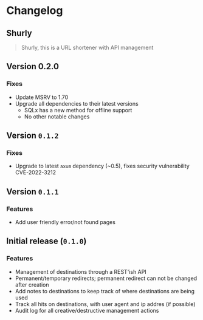 # Changelog

## Shurly

> Shurly, this is a URL shortener with API management

## Version 0.2.0

### Fixes

-   Update MSRV to 1.70
-   Upgrade all dependencies to their latest versions
    -   SQLx has a new method for offline support
    -   No other notable changes

## Version `0.1.2`

### Fixes

-   Upgrade to latest `axum` dependency (~0.5), fixes security vulnerability CVE-2022-3212

## Version `0.1.1`

### Features

-   Add user friendly error/not found pages

## Initial release (`0.1.0`)

### Features

-   Management of destinations through a REST'ish API
-   Permanent/temporary redirects; permanent redirect can not be changed after creation
-   Add notes to destinations to keep track of where destinations are being used
-   Track all hits on destinations, with user agent and ip addres (if possible)
-   Audit log for all creative/destructive management actions
